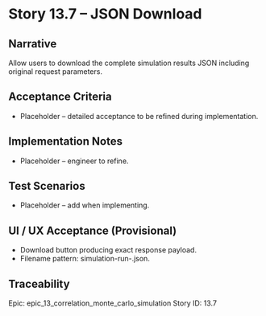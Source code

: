 # Story 13.7 – JSON Download

## Narrative
Allow users to download the complete simulation results JSON including original request parameters.

## Acceptance Criteria
- Placeholder – detailed acceptance to be refined during implementation.

## Implementation Notes
- Placeholder – engineer to refine.

## Test Scenarios
- Placeholder – add when implementing.

## UI / UX Acceptance (Provisional)
- Download button producing exact response payload.
- Filename pattern: simulation-run-<runId>.json.

## Traceability
Epic: epic_13_correlation_monte_carlo_simulation
Story ID: 13.7
